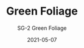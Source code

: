 ---
image_primary: "img/SG_GreenFoliage_Art.jpg"
image_secondary: "img/SG_GreenFoliage_Interior.jpg"
subtitle: "SG-2 Green Foliage"
tags: 
  - "Wall Coverings"
title: "Green Foliage"
href: "https://www.areaenvironments.com/order/sg-2-green-foliage"
designer: "Stefan Gevers"
category: "Wall Coverings"
manufacturer: "Area Environments"
slug: "/manufacturers/area-environments/wall-coverings/stefan-gevers-green-foliage"
date: "2021-05-07"
---